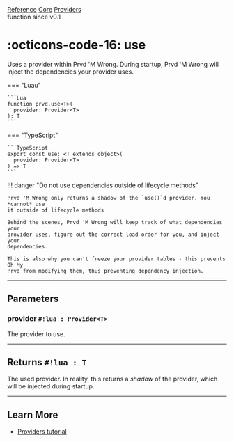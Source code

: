 <div class="pmwdoc-reference-breadcrumbs">
<a href="../../../">Reference</a>
<a href="../../">Core</a>
<a href="../">Providers</a>
</div>

<div class="pmwdoc-reference-tags">
<span class="pmwdoc-reference-highlight">function</span>
<span class="pmwdoc-reference-since">since v0.1</span>
</div>

# :octicons-code-16: use

Uses a provider within Prvd 'M Wrong. During startup, Prvd 'M Wrong will inject the
dependencies your provider uses.

=== "Luau"

    ```Lua
    function prvd.use<T>(
      provider: Provider<T>
    ): T
    ```

=== "TypeScript"

    ```TypeScript
    export const use: <T extends object>(
      provider: Provider<T>
    ) => T
    ```

!!! danger "Do not use dependencies outside of lifecycle methods"

    Prvd 'M Wrong only returns a shadow of the `use()`d provider. You *cannot* use
    it outside of lifecycle methods

    Behind the scenes, Prvd 'M Wrong will keep track of what dependencies your
    provider uses, figure out the correct load order for you, and inject your
    dependencies.

    This is also why you can't freeze your provider tables - this prevents Oh My
    Prvd from modifying them, thus preventing dependency injection.

---

## Parameters

### provider `#!lua : Provider<T>`

The provider to use.

---

## Returns `#!lua : T`

The used provider. In reality, this returns a *shadow* of the provider, which
will be injected during startup.

---

## Learn More

- [Providers tutorial](../../../tutorials/fundamentals/providers.md)
